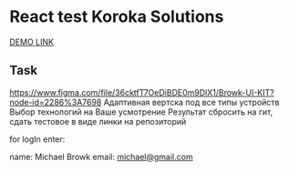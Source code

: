 # React test Koroka Solutions

 [DEMO LINK](https://AnastasiiaBardyuzha.github.io/koroka_solutions_test/)

## Task

https://www.figma.com/file/36cktfT7OeDiBDE0m9DlX1/Browk-UI-KIT?node-id=2286%3A7698
Адаптивная вертска под все типы устройств
Выбор технологий на Ваше усмотрение
Результат сбросить на гит, сдать тестовое в виде линки на репозиторий


for logIn enter:

name: Michael Browk
email: michael@gmail.com